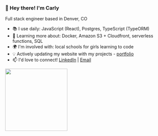 <h3>👋 Hey there! I'm Carly</h3>
<p>Full stack engineer based in Denver, CO</p>

- 📚 I use daily: JavaScript (React), Postgres, TypeScript (TypeORM)
- 🌱 Learning more about: Docker, Amazon S3 + Cloudfront, serverless functions, SQL
- 🌍 I'm involved with: local schools for girls learning to code
- 💡 Actively updating my website with my projects - [portfolio](https://carlydopps.github.io/)
- 📫 I'd love to connect! [LinkedIn](https://www.linkedin.com/in/carlydopps/)  |  [Email](mailto:carly.doppelheuer@gmail.com)

<div>
<!--   <img height=200 align="center" src="https://github-readme-stats.vercel.app/api?username=carlydopps&show=prs_merged_percentage&hide=contribs&rank_icon=github&hide_rank=true&theme=github_dark_dimmed&hide_border=true&include_all_commits=true" /> -->
  <img height=200 align="center" src="https://github-readme-stats.vercel.app/api/top-langs/?username=carlydopps&layout=compact&theme=github_dark_dimmed&hide_border=true" />
</div>
